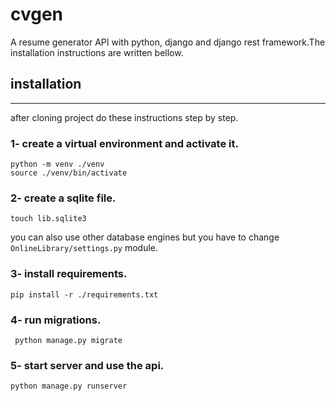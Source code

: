 # cvgen
A resume generator API with python, django and django rest framework.The installation instructions are written bellow.

## installation
- - - 
 after cloning project do these instructions step by step.
###  1-  create a virtual environment and activate it.
```
python -m venv ./venv
source ./venv/bin/activate 
```
### 2- create a sqlite file.
``` touch lib.sqlite3 ```  
  
you can also use other database engines but you have to change `OnlineLibrary/settings.py` module.
 
### 3- install requirements.
``` pip install -r ./requirements.txt ```
### 4- run migrations.
``` python manage.py migrate```
### 5- start server and use the api.
``` python manage.py runserver ```


